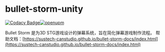 # bullet-storm-unity

[![Codacy Badge](https://api.codacy.com/project/badge/Grade/a639fe15435f42408e9eeb2e315121c3)](https://app.codacy.com/gh/SUSTech-CANStudio/particle-storm-unity?utm_source=github.com&utm_medium=referral&utm_content=SUSTech-CANStudio/particle-storm-unity&utm_campaign=Badge_Grade_Dashboard)[![openupm](https://img.shields.io/npm/v/com.canstudio.bullet-storm?label=openupm&registry_uri=https://package.openupm.com)](https://openupm.com/packages/com.canstudio.bullet-storm/)

Bullet Storm 是为3D STG游戏设计的弹幕系统，旨在简化弹幕游戏制作流程。
帮助文档：[https://sustech-canstudio.github.io/bullet-storm-docs/index.html](https://sustech-canstudio.github.io/bullet-storm-docs/index.html)